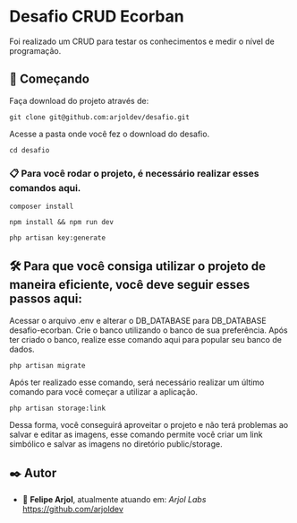# Desafio CRUD Ecorban

Foi realizado um CRUD para testar os conhecimentos e medir o nível de programação.

## 🚀 Começando

Faça download do projeto através de:

```
git clone git@github.com:arjoldev/desafio.git
```

Acesse a pasta onde você fez o download do desafio.

```
cd desafio
```


### 📋 Para você rodar o projeto, é necessário realizar esses comandos aqui.

```
composer install
```
```
npm install && npm run dev
```
```
php artisan key:generate
```

## 🛠️ Para que você consiga utilizar o projeto de maneira eficiente, você deve seguir esses passos aqui:

Acessar o arquivo .env e alterar o DB_DATABASE para DB_DATABASE desafio-ecorban.
Crie o banco utilizando o banco de sua preferência.
Após ter criado o banco, realize esse comando aqui para popular seu banco de dados.

```
php artisan migrate
```

Após ter realizado esse comando, será necessário realizar um último comando para você começar a utilizar a aplicação.

```
php artisan storage:link
```

Dessa forma, você conseguirá aproveitar o projeto e não terá problemas ao salvar e editar as imagens, esse comando permite você criar um link simbólico e salvar as imagens no diretório public/storage.

## ✒️ Autor

* :man: **Felipe Arjol**, atualmente atuando em: *Arjol Labs* https://github.com/arjoldev
